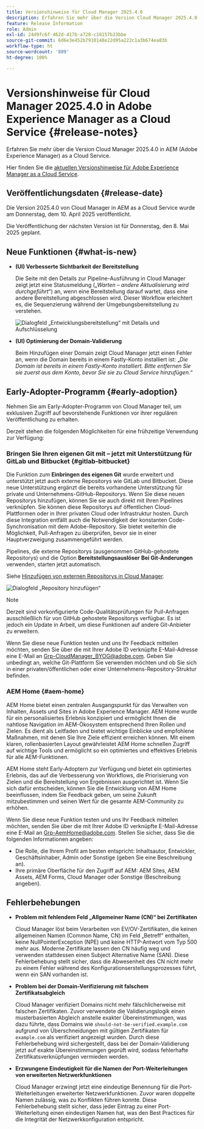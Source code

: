 ```yaml
---
title: Versionshinweise für Cloud Manager 2025.4.0
description: Erfahren Sie mehr über die Version Cloud Manager 2025.4.0 in Adobe Experience Manager as a Cloud Service.
feature: Release Information
role: Admin
exl-id: 24d9fc6f-462d-417b-a728-c18157b23bbe
source-git-commit: 6d6e3e452b7910148e22d95a222c1a3b674ea83b
workflow-type: ht
source-wordcount: '809'
ht-degree: 100%

---
```


# Versionshinweise für Cloud Manager 2025.4.0 in Adobe Experience Manager as a Cloud Service {#release-notes}

<!-- https://wiki.corp.adobe.com/display/DMSArchitecture/Cloud+Manager+2025.03.0+Release -->

Erfahren Sie mehr über die Version Cloud Manager 2025.4.0 in AEM (Adobe Experience Manager) as a Cloud Service.


Hier finden Sie die [aktuellen Versionshinweise für Adobe Experience Manager as a Cloud Service](/help/release-notes/release-notes-cloud/release-notes-current.md).

## Veröffentlichungsdaten {#release-date}

Die Version 2025.4.0 von Cloud Manager in AEM as a Cloud Service wurde am Donnerstag, dem 10. April 2025 veröffentlicht.

Die Veröffentlichung der nächsten Version ist für Donnerstag, den 8. Mai 2025 geplant.

## Neue Funktionen {#what-is-new}

* **(UI) Verbesserte Sichtbarkeit der Bereitstellung**

  Die Seite mit den Details zur Pipeline-Ausführung in Cloud Manager zeigt jetzt eine Statusmeldung („*Warten – andere Aktualisierung wird durchgeführt*“) an, wenn eine Bereitstellung darauf wartet, dass eine andere Bereitstellung abgeschlossen wird. Dieser Workflow erleichtert es, die Sequenzierung während der Umgebungsbereitstellung zu verstehen.  <!-- CMGR-66890 -->

  ![Dialogfeld „Entwicklungsbereitstellung“ mit Details und Aufschlüsselung](/help/implementing/cloud-manager/release-notes/assets/dev-deployment.png)

* **(UI) Optimierung der Domain-Validierung**

  Beim Hinzufügen einer Domain zeigt Cloud Manager jetzt einen Fehler an, wenn die Domain bereits in einem Fastly-Konto installiert ist: „*Die Domain ist bereits in einem Fastly-Konto installiert. Bitte entfernen Sie sie zuerst aus dem Konto, bevor Sie sie zu Cloud Service hinzufügen.*“

## Early-Adopter-Programm {#early-adoption}

Nehmen Sie am Early-Adopter-Programm von Cloud Manager teil, um exklusiven Zugriff auf bevorstehende Funktionen vor ihrer regulären Veröffentlichung zu erhalten.

Derzeit stehen die folgenden Möglichkeiten für eine frühzeitige Verwendung zur Verfügung:

### Bringen Sie Ihren eigenen Git mit – jetzt mit Unterstützung für GitLab und Bitbucket {#gitlab-bitbucket}

<!-- BOTH CS & AMS -->

Die Funktion zum **Einbringen des eigenen Git** wurde erweitert und unterstützt jetzt auch externe Repositorys wie GitLab und Bitbucket. Diese neue Unterstützung ergänzt die bereits vorhandene Unterstützung für private und Unternehmens-GitHub-Repositorys. Wenn Sie diese neuen Repositorys hinzufügen, können Sie sie auch direkt mit Ihren Pipelines verknüpfen. Sie können diese Repositorys auf öffentlichen Cloud-Plattformen oder in Ihrer privaten Cloud oder Infrastruktur hosten. Durch diese Integration entfällt auch die Notwendigkeit der konstanten Code-Synchronisation mit dem Adobe-Repository. Sie bietet weiterhin die Möglichkeit, Pull-Anfragen zu überprüfen, bevor sie in einer Hauptverzweigung zusammengeführt werden.

Pipelines, die externe Repositorys (ausgenommen GitHub-gehostete Repositorys) und die Option **Bereitstellungsauslöser** **Bei Git-Änderungen** verwenden, starten jetzt automatisch.

Siehe [Hinzufügen von externen Repositorys in Cloud Manager](/help/implementing/cloud-manager/managing-code/external-repositories.md).

![Dialogfeld „Repository hinzufügen“](/help/implementing/cloud-manager/release-notes/assets/repositories-add-release-notes.png)

>[!NOTE]
>
>Derzeit sind vorkonfigurierte Code-Qualitätsprüfungen für Pull-Anfragen ausschließlich für von GitHub gehostete Repositorys verfügbar. Es ist jedoch ein Update in Arbeit, um diese Funktionen auf andere Git-Anbieter zu erweitern.

Wenn Sie diese neue Funktion testen und uns Ihr Feedback mitteilen möchten, senden Sie über die mit Ihrer Adobe ID verknüpfte E-Mail-Adresse eine E-Mail an [Grp-CloudManager_BYOG@adobe.com](mailto:Grp-CloudManager_BYOG@adobe.com). Geben Sie unbedingt an, welche Git-Plattform Sie verwenden möchten und ob Sie sich in einer privaten/öffentlichen oder einer Unternehmens-Repository-Struktur befinden.

### AEM Home {#aem-home}

AEM Home bietet einen zentralen Ausgangspunkt für das Verwalten von Inhalten, Assets und Sites in Adobe Experience Manager. AEM Home wurde für ein personalisiertes Erlebnis konzipiert und ermöglicht Ihnen die nahtlose Navigation im AEM-Ökosystem entsprechend Ihren Rollen und Zielen. Es dient als Leitfaden und bietet wichtige Einblicke und empfohlene Maßnahmen, mit denen Sie Ihre Ziele effizient erreichen können. Mit einem klaren, rollenbasierten Layout gewährleistet AEM Home schnellen Zugriff auf wichtige Tools und ermöglicht so ein optimiertes und effektives Erlebnis für alle AEM-Funktionen.

AEM Home steht Early-Adoptern zur Verfügung und bietet ein optimiertes Erlebnis, das auf die Verbesserung von Workflows, die Priorisierung von Zielen und die Bereitstellung von Ergebnissen ausgerichtet ist. Wenn Sie sich dafür entscheiden, können Sie die Entwicklung von AEM Home beeinflussen, indem Sie Feedback geben, um seine Zukunft mitzubestimmen und seinen Wert für die gesamte AEM-Community zu erhöhen.

Wenn Sie diese neue Funktion testen und uns Ihr Feedback mitteilen möchten, senden Sie über die mit Ihrer Adobe ID verknüpfte E-Mail-Adresse eine E-Mail an [Grp-AemHome@adobe.com](mailto:Grp-AemHome@adobe.com). Stellen Sie sicher, dass Sie die folgenden Informationen angeben:

* Die Rolle, die Ihrem Profil am besten entspricht: Inhaltsautor, Entwickler, Geschäftsinhaber, Admin oder Sonstige (geben Sie eine Beschreibung an).
* Ihre primäre Oberfläche für den Zugriff auf AEM: AEM Sites, AEM Assets, AEM Forms, Cloud Manager oder Sonstige (Beschreibung angeben).

## Fehlerbehebungen

* **Problem mit fehlendem Feld „Allgemeiner Name (CN)“ bei Zertifikaten**

  Cloud Manager löst beim Verarbeiten von EV/OV-Zertifikaten, die keinen allgemeinen Namen (Common Name, CN) im Feld „Betreff“ enthalten, keine NullPointerException (NPE) und keine HTTP-Antwort vom Typ 500 mehr aus. Moderne Zertifikate lassen den CN häufig weg und verwenden stattdessen einen Subject Alternative Name (SAN). Diese Fehlerbehebung stellt sicher, dass die Abwesenheit des CN nicht mehr zu einem Fehler während des Konfigurationserstellungsprozesses führt, wenn ein SAN vorhanden ist. <!-- CMGR-67548 -->

* **Problem bei der Domain-Verifizierung mit falschem Zertifikatsabgleich**

  Cloud Manager verifiziert Domains nicht mehr fälschlicherweise mit falschen Zertifikaten. Zuvor verwendete die Validierungslogik einen musterbasierten Abgleich anstelle exakter Übereinstimmungen, was dazu führte, dass Domains wie `should-not-be-verified.example.com` aufgrund von Überschneidungen mit gültigen Zertifikaten für `example.com` als verifiziert angezeigt wurden. Durch diese Fehlerbehebung wird sichergestellt, dass bei der Domain-Validierung jetzt auf exakte Übereinstimmungen geprüft wird, sodass fehlerhafte Zertifikatsverknüpfungen vermieden werden. <!-- CMGR-67225 -->

* **Erzwungene Eindeutigkeit für die Namen der Port-Weiterleitungen von erweiterten Netzwerkfunktionen**

  Cloud Manager erzwingt jetzt eine eindeutige Benennung für die Port-Weiterleitungen erweiterter Netzwerkfunktionen. Zuvor waren doppelte Namen zulässig, was zu Konflikten führen konnte. Diese Fehlerbehebung stellt sicher, dass jeder Eintrag zu einer Port-Weiterleitung einen eindeutigen Namen hat, was den Best Practices für die Integrität der Netzwerkkonfiguration entspricht. <!-- CMGR-67082 -->


<!-- ## Known issues {#known-issues} -->


